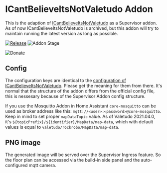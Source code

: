 # ICantBelieveItsNotValetudo Addon

This is the adaption of [ICantBelieveItsNotValetudo](https://github.com/Hypfer/ICantBelieveItsNotValetudo) as a Supervisor addon.
As of now ICantBelieveItsNotValetudo is archived, but this addon will try to maintain running the latest version as long as possible.

[![Release][release-badge]][release]
![Addon Stage][stage-badge]

[![Donate][donation-badge]][donation-url]

## Config

The configuration keys are identical to the [configuration of ICantBelieveItsNotValetudo](https://github.com/Hypfer/ICantBelieveItsNotValetudo/blob/main/README.md).
Please get the meaning for them from there.
It's normal that the structure of the addon differs from the official config file, this is nessesary because of the Supervisor Addon config structure.

If you use the Mosquitto Addon in Home Assistant `core-mosquitto` can be used as broker address like this: `mqtt://<user>:<password>@core-mosquitto`. Keep in mind to set proper `mapDataTopic` value. As of Valetudo 2021.04.0, it's `${topicPrefix}/${identifier}/MapData/map-data`, which with default values is equal to `valetudo/rockrobo/MapData/map-data`.

## PNG image

The generated image will be served over the Supervisor Ingress feature. So the floor plan can be accessed via the build-in side panel and the auto-configured mqtt camera.


[stage-badge]: https://img.shields.io/badge/Addon%20stage-stable-green.svg

[release-badge]: https://img.shields.io/badge/version-v4.1.0-blue.svg
[release]: https://github.com/Poeschl-HomeAssistant-Addons/icantbelieveitsnotvaletudo/tree/v4.1.0

[donation-badge]: https://img.shields.io/badge/Buy%20me%20a%20coffee-%23d32f2f?logo=buy-me-a-coffee&style=for-the-badge&logoColor=white
[donation-url]: https://www.buymeacoffee.com/Poeschl

